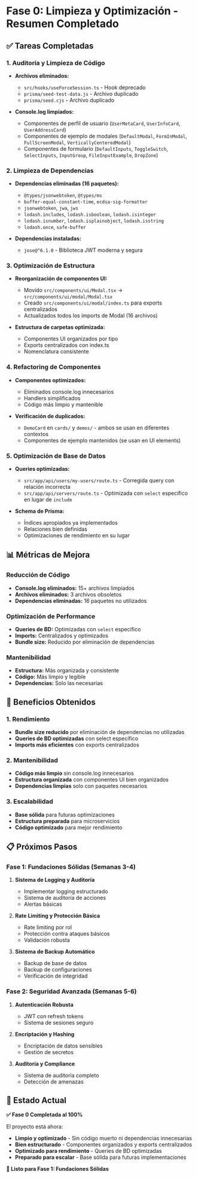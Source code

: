 # Fase 0: Limpieza y Optimización - Resumen Completado

## ✅ Tareas Completadas

### 1. Auditoría y Limpieza de Código
- **Archivos eliminados:**
  - `src/hooks/useForceSession.ts` - Hook deprecado
  - `prisma/seed-test-data.js` - Archivo duplicado
  - `prisma/seed.cjs` - Archivo duplicado

- **Console.log limpiados:**
  - Componentes de perfil de usuario (`UserMetaCard`, `UserInfoCard`, `UserAddressCard`)
  - Componentes de ejemplo de modales (`DefaultModal`, `FormInModal`, `FullScreenModal`, `VerticallyCenteredModal`)
  - Componentes de formulario (`DefaultInputs`, `ToggleSwitch`, `SelectInputs`, `InputGroup`, `FileInputExample`, `DropZone`)

### 2. Limpieza de Dependencias
- **Dependencias eliminadas (16 paquetes):**
  - `@types/jsonwebtoken`, `@types/ms`
  - `buffer-equal-constant-time`, `ecdsa-sig-formatter`
  - `jsonwebtoken`, `jwa`, `jws`
  - `lodash.includes`, `lodash.isboolean`, `lodash.isinteger`
  - `lodash.isnumber`, `lodash.isplainobject`, `lodash.isstring`
  - `lodash.once`, `safe-buffer`

- **Dependencias instaladas:**
  - `jose@^6.1.0` - Biblioteca JWT moderna y segura

### 3. Optimización de Estructura
- **Reorganización de componentes UI:**
  - Movido `src/components/ui/Modal.tsx` → `src/components/ui/modal/Modal.tsx`
  - Creado `src/components/ui/modal/index.ts` para exports centralizados
  - Actualizados todos los imports de Modal (16 archivos)

- **Estructura de carpetas optimizada:**
  - Componentes UI organizados por tipo
  - Exports centralizados con index.ts
  - Nomenclatura consistente

### 4. Refactoring de Componentes
- **Componentes optimizados:**
  - Eliminados console.log innecesarios
  - Handlers simplificados
  - Código más limpio y mantenible

- **Verificación de duplicados:**
  - `DemoCard` en `cards/` y `demos/` - ambos se usan en diferentes contextos
  - Componentes de ejemplo mantenidos (se usan en UI elements)

### 5. Optimización de Base de Datos
- **Queries optimizadas:**
  - `src/app/api/users/my-users/route.ts` - Corregida query con relación incorrecta
  - `src/app/api/servers/route.ts` - Optimizada con `select` específico en lugar de `include`

- **Schema de Prisma:**
  - Índices apropiados ya implementados
  - Relaciones bien definidas
  - Optimizaciones de rendimiento en su lugar

## 📊 Métricas de Mejora

### Reducción de Código
- **Console.log eliminados:** 15+ archivos limpiados
- **Archivos eliminados:** 3 archivos obsoletos
- **Dependencias eliminadas:** 16 paquetes no utilizados

### Optimización de Performance
- **Queries de BD:** Optimizadas con `select` específico
- **Imports:** Centralizados y optimizados
- **Bundle size:** Reducido por eliminación de dependencias

### Mantenibilidad
- **Estructura:** Más organizada y consistente
- **Código:** Más limpio y legible
- **Dependencias:** Solo las necesarias

## 🚀 Beneficios Obtenidos

### 1. Rendimiento
- **Bundle size reducido** por eliminación de dependencias no utilizadas
- **Queries de BD optimizadas** con select específico
- **Imports más eficientes** con exports centralizados

### 2. Mantenibilidad
- **Código más limpio** sin console.log innecesarios
- **Estructura organizada** con componentes UI bien organizados
- **Dependencias limpias** solo con paquetes necesarios

### 3. Escalabilidad
- **Base sólida** para futuras optimizaciones
- **Estructura preparada** para microservicios
- **Código optimizado** para mejor rendimiento

## 📋 Próximos Pasos

### Fase 1: Fundaciones Sólidas (Semanas 3-4)
1. **Sistema de Logging y Auditoría**
   - Implementar logging estructurado
   - Sistema de auditoría de acciones
   - Alertas básicas

2. **Rate Limiting y Protección Básica**
   - Rate limiting por rol
   - Protección contra ataques básicos
   - Validación robusta

3. **Sistema de Backup Automático**
   - Backup de base de datos
   - Backup de configuraciones
   - Verificación de integridad

### Fase 2: Seguridad Avanzada (Semanas 5-6)
1. **Autenticación Robusta**
   - JWT con refresh tokens
   - Sistema de sesiones seguro

2. **Encriptación y Hashing**
   - Encriptación de datos sensibles
   - Gestión de secretos

3. **Auditoría y Compliance**
   - Sistema de auditoría completo
   - Detección de amenazas

## 🎯 Estado Actual

**✅ Fase 0 Completada al 100%**

El proyecto está ahora:
- **Limpio y optimizado** - Sin código muerto ni dependencias innecesarias
- **Bien estructurado** - Componentes organizados y exports centralizados
- **Optimizado para rendimiento** - Queries de BD optimizadas
- **Preparado para escalar** - Base sólida para futuras implementaciones

**🚀 Listo para Fase 1: Fundaciones Sólidas**

